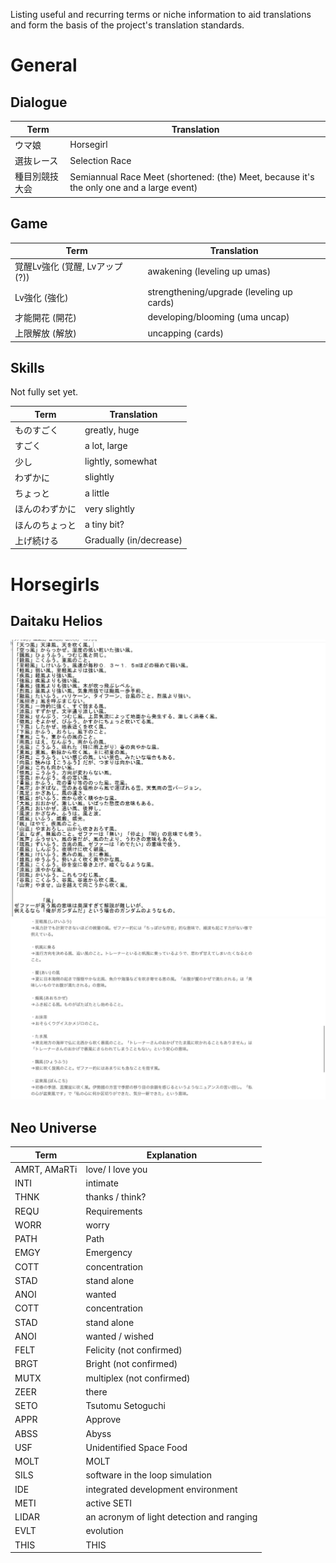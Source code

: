 Listing useful and recurring terms or niche information to aid translations and form the basis of the project's translation standards.

# General

## Dialogue
Term | Translation
---|---
ウマ娘 | Horsegirl
選抜レース | Selection Race
種目別競技大会 | Semiannual Race Meet (shortened: (the) Meet, because it's the only one and a large event)

## Game
Term | Translation
---|---
覚醒Lv強化 (覚醒, Lvアップ (?)) | awakening (leveling up umas)
Lv強化 (強化) | strengthening/upgrade (leveling up cards)
才能開花 (開花) | developing/blooming (uma uncap)
上限解放 (解放) | uncapping (cards)

## Skills
Not fully set yet.

Term | Translation
---|---
ものすごく | greatly, huge
すごく | a lot, large
少し | lightly, somewhat
わずかに | slightly
ちょっと | a little
ほんのわずかに | very slightly
ほんのちょっと | a tiny bit?
上げ続ける | Gradually (in/decrease)

# Horsegirls

## Daitaku Helios
![](helios1.jpg)
![](helios2.jpg)

## Neo Universe
Term | Explanation
---|---
AMRT, AMaRTi | love/ I love you
INTI | intimate 
THNK | thanks / think?
REQU | Requirements 
WORR | worry
PATH | Path
EMGY | Emergency
COTT| concentration
STAD | stand alone 
ANOI | wanted
COTT | concentration
STAD | stand alone 
ANOI | wanted / wished
FELT | Felicity (not confirmed)
BRGT | Bright (not confirmed)
MUTX | multiplex (not confirmed)
ZEER | there
SETO | Tsutomu Setoguchi 
APPR | Approve
ABSS | Abyss
USF | Unidentified Space Food
MOLT | MOLT
SILS | software in the loop simulation
IDE | integrated development environment
METI | active SETI
LIDAR | an acronym of light detection and ranging
EVLT | evolution 
THIS | THIS